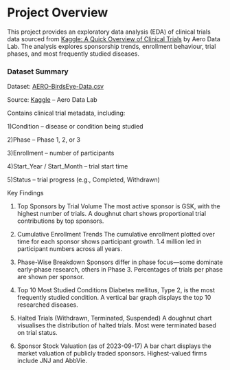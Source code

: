 # Project Overview
This project provides an exploratory data analysis (EDA) of clinical trials data sourced from [Kaggle: A Quick Overview of Clinical Trials](https://www.kaggle.com/datasets/thedevastator/a-quick-overview-of-clinical-trials/data) by Aero Data Lab. The analysis explores sponsorship trends, enrollment behaviour, trial phases, and most frequently studied diseases.

### Dataset Summary
Dataset: [AERO-BirdsEye-Data.csv](./Clinical_Data_Analysis_With_R/AERO-BirdsEye-Data.csv)

Source: [Kaggle](https://www.kaggle.com/datasets/thedevastator/a-quick-overview-of-clinical-trials/data) – Aero Data Lab

Contains clinical trial metadata, including:

1)Condition – disease or condition being studied

2)Phase – Phase 1, 2, or 3

3)Enrollment – number of participants

4)Start_Year / Start_Month – trial start time

5)Status – trial progress (e.g., Completed, Withdrawn)

Key Findings
1. Top Sponsors by Trial Volume
The most active sponsor is GSK, with the highest number of trials.
A doughnut chart shows proportional trial contributions by top sponsors.

2. Cumulative Enrollment Trends
The cumulative enrollment plotted over time for each sponsor shows participant growth.
1.4 million led in participant numbers across all years.

3. Phase-Wise Breakdown
Sponsors differ in phase focus—some dominate early-phase research, others in Phase 3.
Percentages of trials per phase are shown per sponsor.

4. Top 10 Most Studied Conditions
Diabetes mellitus, Type 2, is the most frequently studied condition.
A vertical bar graph displays the top 10 researched diseases.

5. Halted Trials (Withdrawn, Terminated, Suspended)
A doughnut chart visualises the distribution of halted trials.
Most were terminated based on trial status.

6. Sponsor Stock Valuation (as of 2023-09-17)
A bar chart displays the market valuation of publicly traded sponsors.
Highest-valued firms include JNJ and AbbVie.
